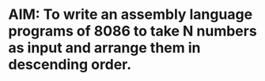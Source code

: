 # AIM: To write an assembly language programs of 8086 to take N numbers as input and arrange them in descending order. 
